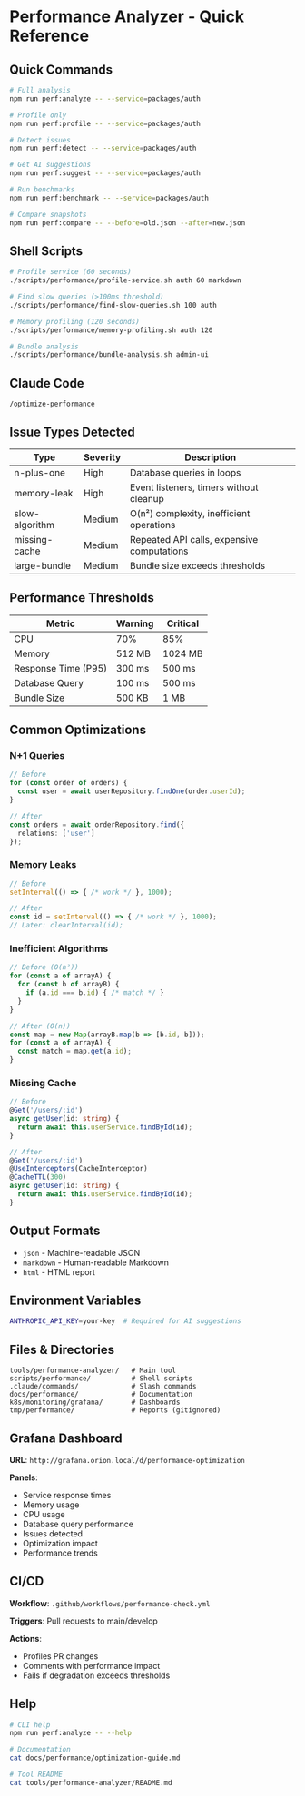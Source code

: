# Performance Analyzer - Quick Reference

## Quick Commands

```bash
# Full analysis
npm run perf:analyze -- --service=packages/auth

# Profile only
npm run perf:profile -- --service=packages/auth

# Detect issues
npm run perf:detect -- --service=packages/auth

# Get AI suggestions
npm run perf:suggest -- --service=packages/auth

# Run benchmarks
npm run perf:benchmark -- --service=packages/auth

# Compare snapshots
npm run perf:compare -- --before=old.json --after=new.json
```

## Shell Scripts

```bash
# Profile service (60 seconds)
./scripts/performance/profile-service.sh auth 60 markdown

# Find slow queries (>100ms threshold)
./scripts/performance/find-slow-queries.sh 100 auth

# Memory profiling (120 seconds)
./scripts/performance/memory-profiling.sh auth 120

# Bundle analysis
./scripts/performance/bundle-analysis.sh admin-ui
```

## Claude Code

```
/optimize-performance
```

## Issue Types Detected

| Type | Severity | Description |
|------|----------|-------------|
| n-plus-one | High | Database queries in loops |
| memory-leak | High | Event listeners, timers without cleanup |
| slow-algorithm | Medium | O(n²) complexity, inefficient operations |
| missing-cache | Medium | Repeated API calls, expensive computations |
| large-bundle | Medium | Bundle size exceeds thresholds |

## Performance Thresholds

| Metric | Warning | Critical |
|--------|---------|----------|
| CPU | 70% | 85% |
| Memory | 512 MB | 1024 MB |
| Response Time (P95) | 300 ms | 500 ms |
| Database Query | 100 ms | 500 ms |
| Bundle Size | 500 KB | 1 MB |

## Common Optimizations

### N+1 Queries
```typescript
// Before
for (const order of orders) {
  const user = await userRepository.findOne(order.userId);
}

// After
const orders = await orderRepository.find({
  relations: ['user']
});
```

### Memory Leaks
```typescript
// Before
setInterval(() => { /* work */ }, 1000);

// After
const id = setInterval(() => { /* work */ }, 1000);
// Later: clearInterval(id);
```

### Inefficient Algorithms
```typescript
// Before (O(n²))
for (const a of arrayA) {
  for (const b of arrayB) {
    if (a.id === b.id) { /* match */ }
  }
}

// After (O(n))
const map = new Map(arrayB.map(b => [b.id, b]));
for (const a of arrayA) {
  const match = map.get(a.id);
}
```

### Missing Cache
```typescript
// Before
@Get('/users/:id')
async getUser(id: string) {
  return await this.userService.findById(id);
}

// After
@Get('/users/:id')
@UseInterceptors(CacheInterceptor)
@CacheTTL(300)
async getUser(id: string) {
  return await this.userService.findById(id);
}
```

## Output Formats

- `json` - Machine-readable JSON
- `markdown` - Human-readable Markdown
- `html` - HTML report

## Environment Variables

```bash
ANTHROPIC_API_KEY=your-key  # Required for AI suggestions
```

## Files & Directories

```
tools/performance-analyzer/   # Main tool
scripts/performance/          # Shell scripts
.claude/commands/             # Slash commands
docs/performance/             # Documentation
k8s/monitoring/grafana/       # Dashboards
tmp/performance/              # Reports (gitignored)
```

## Grafana Dashboard

**URL**: `http://grafana.orion.local/d/performance-optimization`

**Panels**:
- Service response times
- Memory usage
- CPU usage
- Database query performance
- Issues detected
- Optimization impact
- Performance trends

## CI/CD

**Workflow**: `.github/workflows/performance-check.yml`

**Triggers**: Pull requests to main/develop

**Actions**:
- Profiles PR changes
- Comments with performance impact
- Fails if degradation exceeds thresholds

## Help

```bash
# CLI help
npm run perf:analyze -- --help

# Documentation
cat docs/performance/optimization-guide.md

# Tool README
cat tools/performance-analyzer/README.md
```
